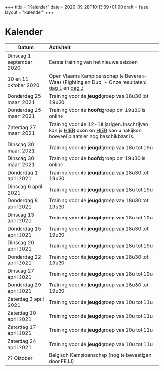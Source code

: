 +++ title = "Kalender"
date = 2020-09-28T10:13:39+01:00 draft = false layout = "kalender"
+++

# Kalender

| Datum                                     | Activiteit                                                                                       |
| ------------------------------------------|:-------------------------------------------------------------------------------------------------|
| Dinsdag 1 september 2020                  | Eerste training van het nieuwe seizoen                                                           | 
| 10 en 11 oktober 2020                      | Open Vlaams Kampioenschap te Beveren-Waas (Fighting en Duo) - Onze resultaten: [dag 1](https://www.jujitsukeerbergen.be/nieuws/2020/10/10/open-vlaams-kampioenschap-ju-jitsu-2020---dag-1/) en [dag 2](https://www.jujitsukeerbergen.be/nieuws/2020/10/11/open-vlaams-kampioenschap-ju-jitsu-2020---dag-2/)                                      |
|Donderdag 25 maart 2021|   Training voor de **jeugd**groep van  18u30 tot 19u30|
|Donderdag 25 maart 2021|Training voor de **hoofd**groep om 19u30 is online|
|Zaterdag 27 maart 2021|Training voor de 12-18 jarigen. Inschrijven kan je [HIER](https://forms.gle/k3fHE8XrSjYWkoEo7) doen en [HIER](https://docs.google.com/spreadsheets/d/e/2PACX-1vTt0cXcVCAwGQIrvlfOP5QAPXq4vguWz3Jda8E-GeBimTC30aTMs6pmLBcLXje42J4j3yeFY0v4B646/pubhtml?gid=547506106&single=true) kan u nakijken hoeveel plaats er nog beschikbaar is.|
|Dinsdag 30 maart 2021|          Training voor de **jeugd**groep van 18u tot 19u|
|Dinsdag 30 maart 2021|Training voor de **hoofd**groep om 19u30 is online|
|Donderdag 1 april 2021|Training voor de **jeugd**groep van 18u30 tot 19u30||
|Dinsdag 6 april 2021|Training voor de **jeugd**groep van 18u tot 19u||
|Donderdag 8 april 2021|Training voor de **jeugd**groep van 18u30 tot 19u30||
|Dinsdag 13 april 2021|Training voor de **jeugd**groep van 18u tot 19u||
|Donderdag 15 april 2021|Training voor de **jeugd**groep van 18u30 tot 19u30||
|Dinsdag 20 april 2021|Training voor de **jeugd**groep van 18u tot 19u||
|Donderdag 22 april 2021|Training voor de **jeugd**groep van 18u30 tot 19u30||
|Dinsdag 27 april 2021|Training voor de **jeugd**groep van 18u tot 19u||
|Donderdag 29 april 2021|Training voor de **jeugd**groep van 18u30 tot 19u30||
|Zaterdag 3 april 2021|Training voor de **jeugd**groep van 10u tot 11u||
|Zaterdag 10 april 2021|Training voor de **jeugd**groep van 10u tot 11u||
|Zaterdag 17 april 2021|Training voor de **jeugd**groep van 10u tot 11u||
|Zaterdag 24 april 2021|Training voor de **jeugd**groep van 10u tot 11u||
|?? Oktober                                    | Belgisch Kampioenschap (nog te bevestigen door FFJJ)                                             |